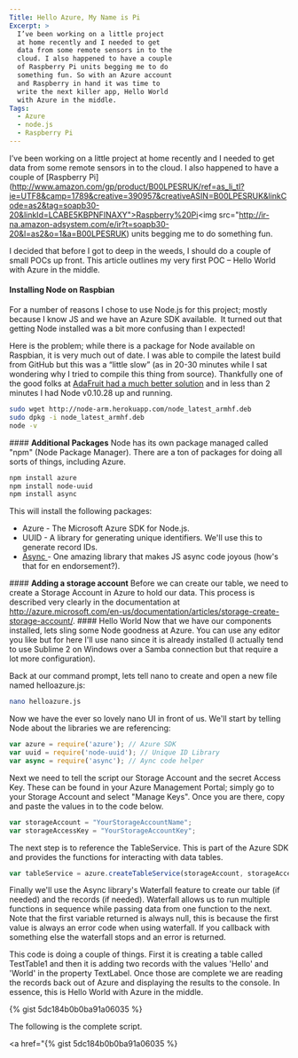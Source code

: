 ```yaml
---
Title: Hello Azure, My Name is Pi
Excerpt: >
  I’ve been working on a little project
  at home recently and I needed to get
  data from some remote sensors in to the
  cloud. I also happened to have a couple
  of Raspberry Pi units begging me to do
  something fun. So with an Azure account
  and Raspberry in hand it was time to
  write the next killer app, Hello World
  with Azure in the middle.
Tags:
  - Azure
  - node.js
  - Raspberry Pi
---
```

I’ve been working on a little project at home recently and I needed to get data from some remote sensors in to the cloud. I also happened to have a couple of [Raspberry Pi](http://www.amazon.com/gp/product/B00LPESRUK/ref=as_li_tl?ie=UTF8&camp=1789&creative=390957&creativeASIN=B00LPESRUK&linkCode=as2&tag=soapb30-20&linkId=LCABE5KBPNFINAXY">Raspberry%20Pi</a><img src="http://ir-na.amazon-adsystem.com/e/ir?t=soapb30-20&l=as2&o=1&a=B00LPESRUK) units begging me to do something fun.

I decided that before I got to deep in the weeds, I should do a couple of small POCs up front. This article outlines my very first POC – Hello World with Azure in the middle.


#### <strong>Installing Node on Raspbian</strong>
For a number of reasons I chose to use Node.js for this project; mostly because I know JS and we have an Azure SDK available.  It turned out that getting Node installed was a bit more confusing than I expected!

Here is the problem; while there is a package for Node available on Raspbian, it is very much out of date. I was able to compile the latest build from GitHub but this was a “little slow” (as in 20-30 minutes while I sat wondering why I tried to compile this thing from source). Thankfully one of the good folks at <a href="https://learn.adafruit.com/raspberry-pi-hosting-node-red/setting-up-node-dot-js" target="_blank">AdaFruit had a much better solution</a> and in less than 2 minutes I had Node v0.10.28 up and running.
<div id="scid:C89E2BDB-ADD3-4f7a-9810-1B7EACF446C1:e3ed33a4-21c1-44ce-ac0a-f30df819b333" class="wlWriterEditableSmartContent" style="margin: 0px;padding: 0px;float: none">

```bash
sudo wget http://node-arm.herokuapp.com/node_latest_armhf.deb
sudo dpkg -i node_latest_armhf.deb
node -v
```

</div>
#### <strong>Additional Packages</strong>
Node has its own package managed called "npm" (Node Package Manager). There are a ton of packages for doing all sorts of things, including Azure.
<div id="scid:C89E2BDB-ADD3-4f7a-9810-1B7EACF446C1:a94fe9fa-a4c7-4a2e-bc4d-b5c2b4f5f6ab" class="wlWriterEditableSmartContent" style="margin: 0px;padding: 0px;float: none">

```bash
npm install azure
npm install node-uuid
npm install async
```

</div>
This will install the following packages:
<ul>
	<li>Azure - The Microsoft Azure SDK for Node.js.</li>
	<li>UUID - A library for generating unique identifiers. We'll use this to generate record IDs.</li>
	<li><a href="https://github.com/caolan/async" target="_blank">Async </a>- One amazing library that makes JS async code joyous (how's that for en endorsement?).</li>
</ul>
#### <strong>Adding a storage account</strong>
Before we can create our table, we need to create a Storage Account in Azure to hold our data. This process is described very clearly in the documentation at <a href="http://azure.microsoft.com/en-us/documentation/articles/storage-create-storage-account/">http://azure.microsoft.com/en-us/documentation/articles/storage-create-storage-account/</a>.
#### Hello World
Now that we have our components installed, lets sling some Node goodness at Azure. You can use any editor you like but for here I'll use nano since it is already installed (I actually tend to use Sublime 2 on Windows over a Samba connection but that require a lot more configuration).

Back at our command prompt, lets tell nano to create and open a new file named helloazure.js:
<div id="scid:C89E2BDB-ADD3-4f7a-9810-1B7EACF446C1:a546cc15-b576-475c-a3d8-2b419cfc647d" class="wlWriterEditableSmartContent" style="margin: 0px;padding: 0px;float: none">

```bash
nano helloazure.js
```

</div>
Now we have the ever so lovely nano UI in front of us. We'll start by telling Node about the libraries we are referencing:
<div id="scid:C89E2BDB-ADD3-4f7a-9810-1B7EACF446C1:4d414a9c-2eff-4b24-8ee5-33e36511b4b8" class="wlWriterEditableSmartContent" style="margin: 0px;padding: 0px;float: none">

```javascript
var azure = require('azure'); // Azure SDK
var uuid = require('node-uuid'); // Unique ID Library
var async = require('async'); // Aync code helper
```

</div>
Next we need to tell the script our Storage Account and the secret Access Key. These can be found in your Azure Management Portal; simply go to your Storage Account and select "Manage Keys". Once you are there, copy and paste the values in to the code below.
<div id="scid:C89E2BDB-ADD3-4f7a-9810-1B7EACF446C1:0a3c4aff-0445-4013-a106-19ee3b8cea40" class="wlWriterEditableSmartContent" style="margin: 0px;padding: 0px;float: none">

```javascript
var storageAccount = "YourStorageAccountName";
var storageAccessKey = "YourStorageAccountKey";
```

</div>
The next step is to reference the TableService. This is part of the Azure SDK and provides the functions for interacting with data tables.

<div id="scid:C89E2BDB-ADD3-4f7a-9810-1B7EACF446C1:d0a16e43-125d-4f52-a87a-e5e04fa4a1ce" class="wlWriterEditableSmartContent" style="margin: 0px;padding: 0px;float: none">

```javascript
var tableService = azure.createTableService(storageAccount, storageAccessKey);
```

</div>
Finally we'll use the Async library's Waterfall feature to create our table (if needed) and the records (if needed). Waterfall allows us to run multiple functions in sequence while passing data from one function to the next. Note that the first variable returned is always null, this is because the first value is always an error code when using waterfall. If you callback with something else the waterfall stops and an error is returned.

This code is doing a couple of things. First it is creating a table called TestTable1 and then it is adding two records with the values 'Hello' and 'World' in the property TextLabel. Once those are complete we are reading the records back out of Azure and displaying the results to the console. In essence, this is Hello World with Azure in the middle.

{% gist 5dc184b0b0ba91a06035  %}

The following is the complete script.

<a href="{% gist 5dc184b0b0ba91a06035  %}